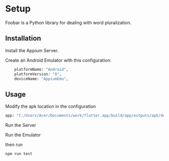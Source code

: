 # Setup

Foobar is a Python library for dealing with word pluralization.

## Installation

Install the Appium Server.

Create an Android Emulator with this configuration:

```bash
    platformName: "Android",
    platformVersion: "8",
    deviceName: "AppiumEmu",
```

## Usage
Modify the apk location in the configuration

```bash
app: "C:/Users/Acer/Documents/work/flutter.app/build/app/outputs/apk/debug/app-debug.apk"
```
Run the Server

Run the Emulator

then run 
```bash
npm run test
```


